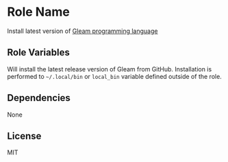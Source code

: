# Role Name

Install latest version of [Gleam programming language](https://gleam.run/)

## Role Variables

Will install the latest release version of Gleam from GitHub. Installation is performed to `~/.local/bin` or `local_bin` variable defined outside of the role.

## Dependencies

None

## License

MIT
